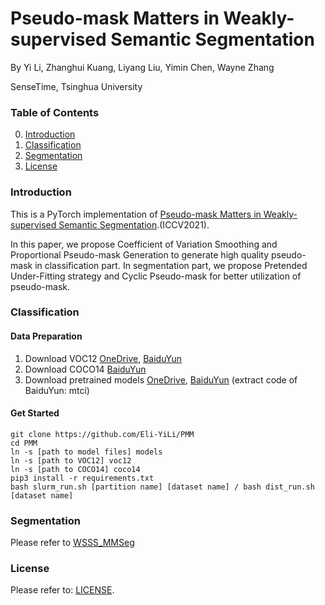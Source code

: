 # Pseudo-mask Matters in Weakly-supervised Semantic Segmentation

By Yi Li, Zhanghui Kuang, Liyang Liu, Yimin Chen, Wayne Zhang

SenseTime, Tsinghua University

### Table of Contents
0. [Introduction](#Introduction)
0. [Classification](#Classification)
0. [Segmentation](#Segmentation)
0. [License](#License)

### Introduction

This is a PyTorch implementation of [Pseudo-mask Matters in Weakly-supervised Semantic Segmentation](https://arxiv.org/pdf/.pdf).(ICCV2021).

In this paper, we propose Coefficient of Variation Smoothing and Proportional Pseudo-mask Generation to generate high quality pseudo-mask in classification part.
In segmentation part, we propose Pretended Under-Fitting strategy and Cyclic Pseudo-mask for better utilization of pseudo-mask.

[//]:<If you use our code in your research, please cite:>

### Classification

#### Data Preparation
1. Download VOC12 [OneDrive](https://1drv.ms/u/s!Agn5nXKXMkK5aigB0g238YxuTxs?e=FjGaBI), [BaiduYun](https://pan.baidu.com/s/1GL3zXZuapuXmH9E7Xy8-Fg)
2. Download COCO14 [BaiduYun](https://pan.baidu.com/s/1GL3zXZuapuXmH9E7Xy8-Fg)
3. Download pretrained models [OneDrive](https://1drv.ms/u/s!Agn5nXKXMkK5aigB0g238YxuTxs?e=FjGaBI), [BaiduYun](https://pan.baidu.com/s/1GL3zXZuapuXmH9E7Xy8-Fg)
(extract code of BaiduYun: mtci)

#### Get Started
    git clone https://github.com/Eli-YiLi/PMM
    cd PMM
    ln -s [path to model files] models
    ln -s [path to VOC12] voc12
    ln -s [path to COCO14] coco14
    pip3 install -r requirements.txt
    bash slurm_run.sh [partition name] [dataset name] / bash dist_run.sh [dataset name]

### Segmentation
Please refer to [WSSS_MMSeg](https://github.com/Eli-YiLi/WSSS_MMSeg)

### License
Please refer to: [LICENSE](LICENSE).
